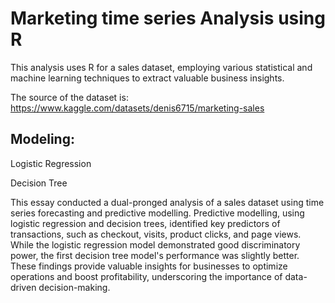 # Marketing time series Analysis using R

This analysis uses R for a sales dataset, employing various statistical and machine learning techniques to extract valuable business insights.

The source of the dataset is: https://www.kaggle.com/datasets/denis6715/marketing-sales

## Modeling:

Logistic Regression

Decision Tree

This essay conducted a dual-pronged analysis of a sales dataset using time series forecasting and predictive modelling. Predictive modelling, using logistic regression and decision trees, identified key predictors of transactions, such as checkout, visits, product clicks, and page views. While the logistic regression model demonstrated good discriminatory power, the first decision tree model's performance was slightly better. These findings provide valuable insights for businesses to optimize operations and boost profitability, underscoring the importance of data-driven decision-making.
